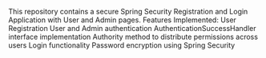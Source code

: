 This repository contains a secure Spring Security Registration and Login Application with User and Admin pages.
Features Implemented:
  User Registration
  User and Admin authentication
  AuthenticationSuccessHandler interface implementation
  Authority method to distribute permissions across users
  Login functionality
  Password encryption using Spring Security
